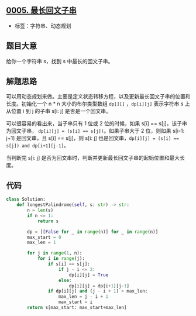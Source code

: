 ## [0005. 最长回文子串](https://leetcode-cn.com/problems/longest-palindromic-substring/)

- 标签：字符串、动态规划

## 题目大意

给你一个字符串 s，找到 s 中最长的回文子串。

## 解题思路

可以用动态规划来做。主要是定义状态转移方程，以及更新最长回文子串的位置和长度。初始化一个 n * n 大小的布尔类型数组 `dp[][]` ，`dp[i][j]` 表示字符串 s 上 从位置 i 到 j 的子串 s[i: j] 是否是一个回文串。

可以很容易的看出来，当子串只有 1 位或 2 位的时候，如果 s[i] == s[j]，该子串为回文子串， `dp[i][j] = (s[i] == s[j])`。如果子串大于 2 位，则如果 s[i-1: j+1] 是回文串，且 s[i] == s[j]，则 s[i: j] 也是回文串，`dp[i][j] = (s[i] == s[j]) and dp[i+1][j-1]`。

当判断完 s[i: j] 是否为回文串时，判断并更新最长回文子串的起始位置和最大长度。

## 代码

```Python
class Solution:
    def longestPalindrome(self, s: str) -> str:
        n = len(s)
        if n <= 1:
            return s

        dp = [[False for _ in range(n)] for _ in range(n)]
        max_start = 0
        max_len = 1

        for j in range(1, n):
            for i in range(j):
                if s[i] == s[j]:
                    if j - i <= 2:
                        dp[i][j] = True
                    else:
                        dp[i][j] = dp[i+1][j-1]
                if dp[i][j] and (j - i + 1) > max_len:
                    max_len = j - i + 1
                    max_start = i
        return s[max_start: max_start+max_len]
```

